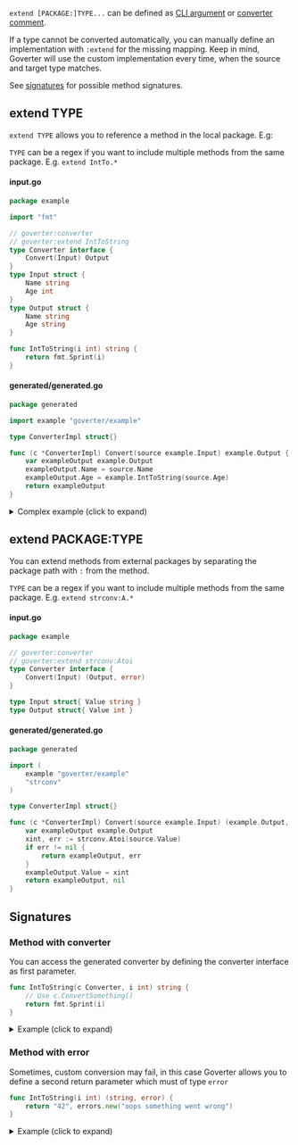 `extend [PACKAGE:]TYPE...` can be defined as [CLI argument](config/define.md#cli) or
[converter comment](config/define.md#converter).

If a type cannot be converted automatically, you can manually define an
implementation with `:extend` for the missing mapping. Keep in mind,
Goverter will use the custom implementation every time, when the source and
target type matches.

See [signatures](#signature) for possible method signatures.


## extend TYPE

`extend TYPE` allows you to reference a method in the local package. E.g:


`TYPE` can be a regex if you want to include multiple methods from the same
package. E.g. `extend IntTo.*`

<!-- tabs:start -->

#### **input.go**

```go
package example

import "fmt"

// goverter:converter
// goverter:extend IntToString
type Converter interface {
    Convert(Input) Output
}
type Input struct {
    Name string
    Age int
}
type Output struct {
    Name string
    Age string
}

func IntToString(i int) string {
    return fmt.Sprint(i)
}
```

#### **generated/generated.go**

```go
package generated

import example "goverter/example"

type ConverterImpl struct{}

func (c *ConverterImpl) Convert(source example.Input) example.Output {
	var exampleOutput example.Output
	exampleOutput.Name = source.Name
	exampleOutput.Age = example.IntToString(source.Age)
	return exampleOutput
}
```

<!-- tabs:end -->


<details>
  <summary>Complex example (click to expand)</summary>

<!-- tabs:start -->

#### **input.go**

```go
package example

// goverter:converter
// goverter:extend ExtractFriendNames
type Converter interface {
    Convert(source []InputPerson) []OutputPerson
}

type InputPerson struct {
    Name string
    Friends []InputPerson
}
type OutputPerson struct {
    Name string
    Friends []string
}

func ExtractFriendNames(persons []InputPerson) []string {
    var names []string
    for _, person := range persons {
        names = append(names, person.Name)
    }
    return names
}
```

#### **generated/generated.go**

```go
package generated

import example "goverter/example"

type ConverterImpl struct{}

func (c *ConverterImpl) Convert(source []example.InputPerson) []example.OutputPerson {
	var exampleOutputPersonList []example.OutputPerson
	if source != nil {
		exampleOutputPersonList = make([]example.OutputPerson, len(source))
		for i := 0; i < len(source); i++ {
			exampleOutputPersonList[i] = c.exampleInputPersonToExampleOutputPerson(source[i])
		}
	}
	return exampleOutputPersonList
}
func (c *ConverterImpl) exampleInputPersonToExampleOutputPerson(source example.InputPerson) example.OutputPerson {
	var exampleOutputPerson example.OutputPerson
	exampleOutputPerson.Name = source.Name
	exampleOutputPerson.Friends = example.ExtractFriendNames(source.Friends)
	return exampleOutputPerson
}
```

<!-- tabs:end -->


</details>

## extend PACKAGE:TYPE

You can extend methods from external packages by separating the package path
with `:` from the method.

`TYPE` can be a regex if you want to include multiple methods from the same
package. E.g. `extend strconv:A.*`


<!-- tabs:start -->

#### **input.go**

```go
package example

// goverter:converter
// goverter:extend strconv:Atoi
type Converter interface {
	Convert(Input) (Output, error)
}

type Input struct{ Value string }
type Output struct{ Value int }
```

#### **generated/generated.go**

```go
package generated

import (
	example "goverter/example"
	"strconv"
)

type ConverterImpl struct{}

func (c *ConverterImpl) Convert(source example.Input) (example.Output, error) {
	var exampleOutput example.Output
	xint, err := strconv.Atoi(source.Value)
	if err != nil {
		return exampleOutput, err
	}
	exampleOutput.Value = xint
	return exampleOutput, nil
}
```

<!-- tabs:end -->


## Signatures

### Method with converter

You can access the generated converter by defining the converter interface as
first parameter.

```go
func IntToString(c Converter, i int) string {
    // Use c.ConvertSomething()
    return fmt.Sprint(i)
}
```

<details>
  <summary>Example (click to expand)</summary>

<!-- tabs:start -->

#### **input.go**

```go
package example

// goverter:converter
// goverter:extend ConvertAnimals
type Converter interface {
    Convert(source Input) Output

    // used only in extend method
    ConvertDogs([]Dog) []Animal
    ConvertCats([]Cat) []Animal
}

type Input struct {
    Animals InputAnimals
}
type InputAnimals struct {
    Cats []Cat
    Dogs []Dog
}
type Output struct {
    Animals []Animal
}

type Cat struct { Name string }
type Dog struct { Name string }

type Animal struct { Name string }

func ConvertAnimals(c Converter, input InputAnimals) []Animal {
    dogs := c.ConvertDogs(input.Dogs)
    cats := c.ConvertCats(input.Cats)
    return append(dogs, cats...)
}
```

#### **generated/generated.go**

```go
package generated

import example "goverter/example"

type ConverterImpl struct{}

func (c *ConverterImpl) Convert(source example.Input) example.Output {
	var exampleOutput example.Output
	exampleOutput.Animals = example.ConvertAnimals(c, source.Animals)
	return exampleOutput
}
func (c *ConverterImpl) ConvertCats(source []example.Cat) []example.Animal {
	var exampleAnimalList []example.Animal
	if source != nil {
		exampleAnimalList = make([]example.Animal, len(source))
		for i := 0; i < len(source); i++ {
			exampleAnimalList[i] = c.exampleCatToExampleAnimal(source[i])
		}
	}
	return exampleAnimalList
}
func (c *ConverterImpl) ConvertDogs(source []example.Dog) []example.Animal {
	var exampleAnimalList []example.Animal
	if source != nil {
		exampleAnimalList = make([]example.Animal, len(source))
		for i := 0; i < len(source); i++ {
			exampleAnimalList[i] = c.exampleDogToExampleAnimal(source[i])
		}
	}
	return exampleAnimalList
}
func (c *ConverterImpl) exampleCatToExampleAnimal(source example.Cat) example.Animal {
	var exampleAnimal example.Animal
	exampleAnimal.Name = source.Name
	return exampleAnimal
}
func (c *ConverterImpl) exampleDogToExampleAnimal(source example.Dog) example.Animal {
	var exampleAnimal example.Animal
	exampleAnimal.Name = source.Name
	return exampleAnimal
}
```

<!-- tabs:end -->

</details>

### Method with error

Sometimes, custom conversion may fail, in this case Goverter allows you to
define a second return parameter which must of type `error`

```go
func IntToString(i int) (string, error) {
    return "42", errors.new("oops something went wrong")
}
```

<details>
  <summary>Example (click to expand)</summary>

<!-- tabs:start -->

#### **input.go**

```go
package example

import "strconv"

// goverter:converter
// goverter:extend StringToInt
type Converter interface {
	Convert(Input) (Output, error)
}

type Input struct{ Value string }
type Output struct{ Value int }

func StringToInt(value string) (int, error) {
	i, err := strconv.Atoi(value)
	return i, err
}
```

#### **generated/generated.go**

```go
package generated

import example "goverter/example"

type ConverterImpl struct{}

func (c *ConverterImpl) Convert(source example.Input) (example.Output, error) {
	var exampleOutput example.Output
	xint, err := example.StringToInt(source.Value)
	if err != nil {
		return exampleOutput, err
	}
	exampleOutput.Value = xint
	return exampleOutput, nil
}
```

<!-- tabs:end -->

</details>
